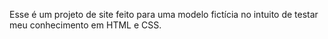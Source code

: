 Esse é um projeto de site feito para uma modelo fictícia no intuito de testar meu conhecimento em HTML e CSS.
